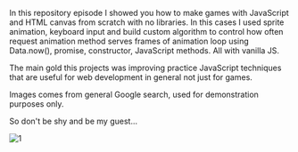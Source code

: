   In this repository episode I showed you how to make games with JavaScript and HTML canvas from scratch with no libraries. In this cases I used sprite animation, keyboard input and build custom algorithm to control how often request animation method serves frames of animation loop using Data.now(), promise, constructor, 
JavaScript methods. All with vanilla JS.

  The main gold this projects was improving practice JavaScript techniques that are useful for web development in general not just for games. 
  
  Images comes from general Google search, used for demonstration purposes only.

 So don't be shy and be my guest...
 
 
![1](https://user-images.githubusercontent.com/65797418/117207872-501ba780-ada9-11eb-8cef-7b408ab2ea62.jpg)
